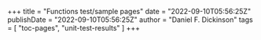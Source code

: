 +++
title = "Functions test/sample pages"
date = "2022-09-10T05:56:25Z"
publishDate = "2022-09-10T05:56:25Z"
author = "Daniel F. Dickinson"
tags = [
	"toc-pages",
	"unit-test-results"
]
+++
